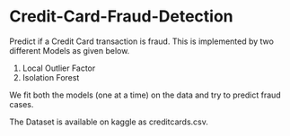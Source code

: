 # Credit-Card-Fraud-Detection
Predict if a Credit Card transaction is fraud. This is implemented by two different Models as given below.
1. Local Outlier Factor
2. Isolation Forest 

We fit both the models (one at a time) on the data and try to predict fraud cases. 

The Dataset is available on kaggle as creditcards.csv.
